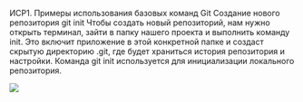 ИСР1. Примеры использования базовых команд Git
Создание нового репозитория
git init
Чтобы создать новый репозиторий, нам нужно открыть терминал, зайти в папку нашего проекта и выполнить команду init. Это включит приложение в этой конкретной папке и создаст скрытую директорию .git, где будет храниться история репозитория и настройки.
Команда git init используется для инициализации локального репозитория.

<img src="1.jpg">
